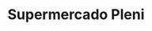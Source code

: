 ---
title: "Supermercado Pleni"
url: /caracas/supermercado-pleni-avenida-principal-de-propatria/
shop: supermercado
---
